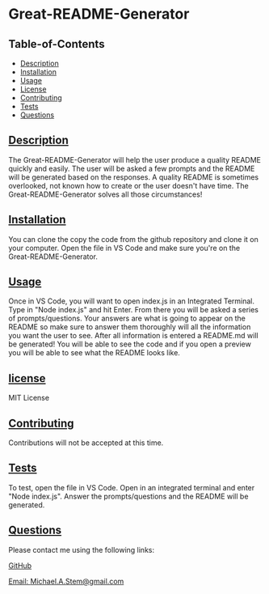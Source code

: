 
  # Great-README-Generator

  ## Table-of-Contents

  * [Description](#description)
  * [Installation](#installation)
  * [Usage](#usage)
  * [License](#license)
  * [Contributing](#contributing)
  * [Tests](#tests)
  * [Questions](#questions)
  
  ## [Description](#table-of-contents)
  The Great-README-Generator will help the user produce a quality README quickly and easily. The user will be asked a few prompts and the README will be generated based on the responses. A quality README is sometimes overlooked, not known how to create or the user doesn't have time. The Great-README-Generator solves all those circumstances!

  ## [Installation](#table-of-contents)
  You can clone the copy the code from the github repository and clone it on your computer. Open the file in VS Code and make sure you're on the Great-README-Generator.

  ## [Usage](#table-of-contents)
  Once in VS Code, you will want to open index.js in an Integrated Terminal. Type in "Node index.js" and hit Enter. From there you will be asked a series of prompts/questions. Your answers are what is going to appear on the README so make sure to answer them thoroughly will all the information you want the user to see. After all information is entered a README.md will be generated! You will be able to see the code and if you open a preview you will be able to see what the README looks like.
  
  ## [license](#table-of-contents)
  MIT License

  ## [Contributing](#table-of-contents)
  Contributions will not be accepted at this time.

  ## [Tests](#table-of-contents)
  To test, open the file in VS Code. Open in an integrated terminal and enter "Node index.js". Answer the prompts/questions and the README will be generated.

  ## [Questions](#table-of-contents)

  Please contact me using the following links:

  [GitHub](https://github.com/mikestem)

  [Email: Michael.A.Stem@gmail.com](mailto:Michael.A.Stem@gmail.com)
